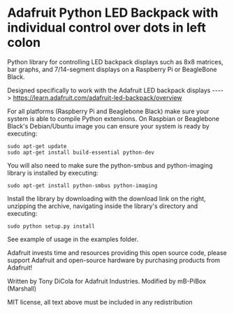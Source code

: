 Adafruit Python LED Backpack with individual control over dots in left colon
============================


Python library for controlling LED backpack displays such as 8x8 matrices, bar graphs, and 7/14-segment displays on a Raspberry Pi or BeagleBone Black.

Designed specifically to work with the Adafruit LED backpack displays ----> https://learn.adafruit.com/adafruit-led-backpack/overview

For all platforms (Raspberry Pi and Beaglebone Black) make sure your system is able to compile Python extensions.  On Raspbian or Beaglebone Black's Debian/Ubuntu image you can ensure your system is ready by executing:

````
sudo apt-get update
sudo apt-get install build-essential python-dev
````

You will also need to make sure the python-smbus and python-imaging library is installed by executing:

````
sudo apt-get install python-smbus python-imaging
````

Install the library by downloading with the download link on the right, unzipping the archive, navigating inside the library's directory and executing:

````
sudo python setup.py install
````

See example of usage in the examples folder.

Adafruit invests time and resources providing this open source code, please support Adafruit and open-source hardware by purchasing products from Adafruit!

Written by Tony DiCola for Adafruit Industries.
Modified by mB-PiBox (Marshall)

MIT license, all text above must be included in any redistribution
